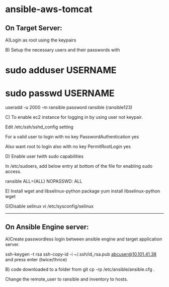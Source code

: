 # ansible-aws-tomcat



On Target Server:
----------------

A)Login as root using the keypairs

B) Setup the necessary users and their passwords with

# sudo adduser USERNAME
# sudo passwd USERNAME

useradd -u 2000 -m ransible
password ransible (ransible123)

C) To enable ec2 instance for logging in by using user not keypair.

Edit /etc/ssh/sshd_config setting

For a valid user to login with no key
PasswordAuthentication yes

Also want root to login also with no key
PermitRootLogin yes

D) Enable user twith sudo capabilities

In /etc/sudoers, add below entry at bottom of the file for enabling sudo access.

ransible        ALL=(ALL)       NOPASSWD: ALL

E) Install wget and libselinux-python package
 yum install libselinux-python wget

G)Disable selinux
vi /etc/sysconfig/selinux

-------------

On Ansible Engine server:
------------------------
A)Create passwordless login between ansible engine and target application server.

ssh-keygen -t rsa
ssh-copy-id -i ~/.ssh/id_rsa.pub abcuser@10.101.41.38 and press enter (twice/thrice)


B) code downloaded to a folder from git
cp -rp /etc/ansible/ansible.cfg  .

Change the remote_user to ransible and inventory to hosts.
